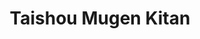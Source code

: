 --- 
title: "Taishou Mugen Kitan"
publishdate: "2019-1-31T16:48:46+02:00"
src: "https://365manga.net/manga/taishou-mugen-kitan"
image: "https://data.365manga.net/images/thumbnails/30682-taishou-mugen-kitan.jpg"
description: " From Storm in Heaven:Taisho Mugen Kitan is a collection of 4 short stories, loosely based around historical/supernatural themes.Taisho Dream Stories – Yin & Yang: In the Taisho Era (1912-1926 CE), a young noble called Sakuya is traumatised by a recurring dream in which she is strangled by ivy. Is this a prophecy? Or a vision of the past? Driven to despair, the young girl turns for…"
---
